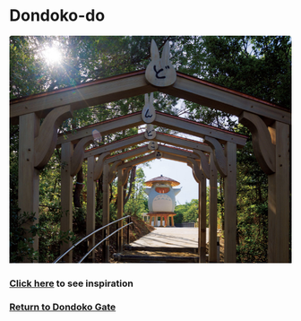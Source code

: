 # Dondoko-do
![Bridge](bridge.png)
### [Click here]() to see inspiration
### [Return to Dondoko Gate]()
